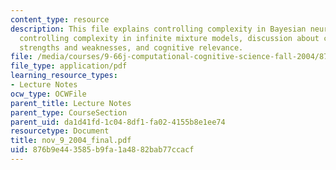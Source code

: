 ```yaml
---
content_type: resource
description: This file explains controlling complexity in Bayesian neural networks,
  controlling complexity in infinite mixture models, discussion about computational
  strengths and weaknesses, and cognitive relevance.
file: /media/courses/9-66j-computational-cognitive-science-fall-2004/876b9e443585b9fa1a4882bab77ccacf_nov_9_2004_final.pdf
file_type: application/pdf
learning_resource_types:
- Lecture Notes
ocw_type: OCWFile
parent_title: Lecture Notes
parent_type: CourseSection
parent_uid: da1d41fd-1c04-8df1-fa02-4155b8e1ee74
resourcetype: Document
title: nov_9_2004_final.pdf
uid: 876b9e44-3585-b9fa-1a48-82bab77ccacf
---
```

